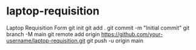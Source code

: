# laptop-requisition
Laptop Requisition Form
git init
git add .
git commit -m "Initial commit"
git branch -M main
git remote add origin https://github.com/your-username/laptop-requisition.git
git push -u origin main
